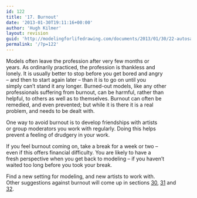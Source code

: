 ```yaml
---
id: 122
title: '17. Burnout'
date: '2013-01-30T19:11:16+00:00'
author: 'Hugh Kilmer'
layout: revision
guid: 'http://modelingforlifedrawing.com/documents/2013/01/30/22-autosave/'
permalink: '/?p=122'
---
```


Models often leave the profession after very few months or  
years. As ordinarily practiced, the profession is thankless and  
lonely. It is usually better to stop before you get bored and angry  
– and then to start again later – than it is to go on until you  
simply can’t stand it any longer. Burned-out models, like any other  
professionals suffering from burnout, can be harmful, rather than  
helpful, to others as well as to themselves. Burnout can often be  
remedied, and even prevented; but while it is there it is a real  
problem, and needs to be dealt with.

One way to avoid burnout is to develop friendships with artists  
or group moderators you work with regularly. Doing this helps  
prevent a feeling of drudgery in your work.

If you feel burnout coming on, take a break for a week or two –  
even if this offers financial difficulty. You are likely to have a  
fresh perspective when you get back to modeling – if you haven’t  
waited too long before you took your break.

Find a new setting for modeling, and new artists to work with.  
Other suggestions against burnout will come up in sections [30](http://modelingforlifedrawing.com/documents/2009/12/20/30-forming-a-group "Forming a Group"), [31](http://modelingforlifedrawing.com/documents/2009/12/20/31-practising-together "Practising Together") and  
[32](http://modelingforlifedrawing.com/documents/2009/12/20/32-social-contacts "Social Contacts").